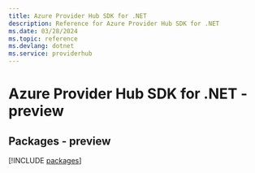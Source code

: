 ```yaml
---
title: Azure Provider Hub SDK for .NET
description: Reference for Azure Provider Hub SDK for .NET
ms.date: 03/28/2024
ms.topic: reference
ms.devlang: dotnet
ms.service: providerhub
---
```

# Azure Provider Hub SDK for .NET - preview
## Packages - preview
[!INCLUDE [packages](provider-hub-index.md)]